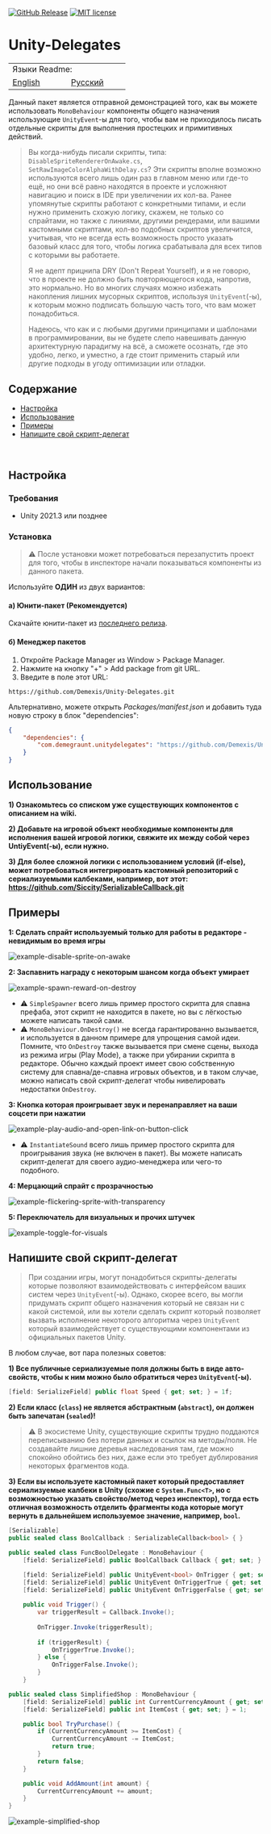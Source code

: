 [![GitHub Release](https://img.shields.io/github/v/release/Demexis/Unity-Delegates.svg)](https://github.com/Demexis/Unity-Delegates/releases/latest)
[![MIT license](https://img.shields.io/badge/license-MIT-blue.svg)](LICENSE)
# Unity-Delegates

<table>
  <tr></tr>
  <tr>
    <td colspan="3">Языки Readme:</td>
  </tr>
  <tr></tr>
  <tr>
    <td nowrap width="100">
      <a href="https://github.com/Demexis/Unity-Delegates">
        <span>English</span>
      </a>  
    </td>
    <td nowrap width="100">
      <a href="https://github.com/Demexis/Unity-Delegates/blob/main/README-RU.md">
        <span>Русский</span>
      </a>  
    </td>
  </tr>
</table>

Данный пакет является отправной демонстрацией того, как вы можете использовать `MonoBehaviour` компоненты общего назначения использующие `UnityEvent`-ы для того, чтобы вам не приходилось писать отдельные скрипты для выполнения простецких и примитивных действий.

> Вы когда-нибудь писали скрипты, типа: `DisableSpriteRendererOnAwake.cs`, `SetRawImageColorAlphaWithDelay.cs`? Эти скрипты вполне возможно используются всего лишь один раз в главном меню или где-то ещё, но они всё равно находятся в проекте и усложняют навигацию и поиск в IDE при увеличении их кол-ва. Ранее упомянутые скрипты работают с конкретными типами, и если нужно применить схожую логику, скажем, не только со спрайтами, но также с линиями, другими рендерами, или вашими кастомными скриптами, кол-во подобных скриптов увеличится, учитывая, что не всегда есть возможность просто указать базовый класс для того, чтобы логика срабатывала для всех типов с которыми вы работаете.
>
> Я не адепт прицнипа DRY (Don't Repeat Yourself), и я не говорю, что в проекте не должно быть повторяющегося кода, напротив, это нормально. Но во многих случаях можно избежать накопления лишних мусорных скриптов, используя `UnityEvent`(-ы), к которым можно подписать большую часть того, что вам может понадобиться.
>
> Надеюсь, что как и с любыми другими принципами и шаблонами в программировании, вы не будете слепо навешивать данную архитектурную парадигму на всё, а сможете осознать, где это удобно, легко, и уместно, а где стоит применить старый или другие подходы в угоду оптимизации или отладки.

## Содержание
- [Настройка](#setup)
- [Использование](#usage)
- [Примеры](#examples)
- [Напишите свой скрипт-делегат](#write-your-own-delegate-script)

<br>

## Настройка

### Требования

* Unity 2021.3 или позднее

### Установка

> ⚠️ После установки может потребоваться перезапустить проект для того, чтобы в инспекторе начали показываться компоненты из данного пакета.

Используйте __ОДИН__ из двух вариантов:

#### а) Юнити-пакет (Рекомендуется)
Скачайте юнити-пакет из [последнего релиза](../../releases).

#### б) Менеджер пакетов
1. Откройте Package Manager из Window > Package Manager.
2. Нажмите на кнопку "+" > Add package from git URL.
3. Введите в поле этот URL:
```
https://github.com/Demexis/Unity-Delegates.git
```

Альтернативно, можете открыть *Packages/manifest.json* и добавить туда новую строку в блок "dependencies":

```json
{
    "dependencies": {
        "com.demegraunt.unitydelegates": "https://github.com/Demexis/Unity-Delegates.git"
    }
}
```

## Использование

__1) Ознакомьтесь со списком уже существующих компонентов с описанием на wiki.__

__2) Добавьте на игровой объект необходимые компоненты для исполнения вашей игровой логики, свяжите их между собой через UntiyEvent(-ы), если нужно.__

__3) Для более сложной логики с использованием условий (if-else), может потребоваться интегрировать кастомный репозиторий с сериализуемыми калбеками, например, вот этот: https://github.com/Siccity/SerializableCallback.git__

## Примеры
__1: Сделать спрайт используемый только для работы в редакторе - невидимым во время игры__

![example-disable-sprite-on-awake](https://github.com/user-attachments/assets/5d31c140-92eb-487b-ab2d-a8fa2470bc2e)


__2: Заспавнить награду с некоторым шансом когда объект умирает__

![example-spawn-reward-on-destroy](https://github.com/user-attachments/assets/142f5ffa-90c6-4189-993e-3188cc0f6ec0)

* ⚠️ `SimpleSpawner` всего лишь пример простого скрипта для спавна префаба, этот скрипт не находится в пакете, но вы с лёгкостью можете написать такой сами.
* ⚠️ `MonoBehaviour.OnDestroy()` не всегда гарантированно вызывается, и используется в данном примере для упрощения самой идеи. Помните, что `OnDestroy` также вызывается при смене сцены, выхода из режима игры (Play Mode), а также при убирании скрипта в редакторе. Обычно каждый проект имеет свою собственную систему для спавна/де-спавна игровых объектов, и в таком случае, можно написать свой скрипт-делегат чтобы нивелировать недостатки `OnDestroy`.


__3: Кнопка которая проигрывает звук и перенаправляет на ваши соцсети при нажатии__

![example-play-audio-and-open-link-on-button-click](https://github.com/user-attachments/assets/0be44fdc-b008-4e82-9d3c-fb01c20daae2)

* ⚠️ `InstantiateSound` всего лишь пример простого скрипта для проигрывания звука (не включен в пакет). Вы можете написать скрипт-делегат для своего аудио-менеджера или чего-то подобного.


__4: Мерцающий спрайт с прозрачностью__

![example-flickering-sprite-with-transparency](https://github.com/user-attachments/assets/877b3e0d-7475-49df-998a-7e3e4b999a98)


__5: Переключатель для визуальных и прочих штучек__

![example-toggle-for-visuals](https://github.com/user-attachments/assets/1e7e0643-c871-41c4-bebb-22b34fa3601e)


## Напишите свой скрипт-делегат

> При создании игры, могут понадобиться скрипты-делегаты которые позволяют взаимодействовать с интерфейсом ваших систем через `UnityEvent`(-ы). Однако, скорее всего, вы могли придумать скрипт общего назначения который не связан ни с какой системой, или вы хотели сделать скрипт который позволяет вызвать исполнение некоторого алгоритма через `UnityEvent` который взаимодействует с существующими компонентами из официальных пакетов Unity.

В любом случае, вот пара полезных советов:

__1) Все публичные сериализуемые поля должны быть в виде авто-свойств, чтобы к ним можно было обратиться через `UnityEvent`(-ы).__
```cs
[field: SerializeField] public float Speed { get; set; } = 1f;
```
__2) Если класс (`class`) не является абстрактным (`abstract`), он должен быть запечатан (`sealed`)!__

> ⚠️ В экосистеме Unity, существующие скрипты трудно поддаются переписыванию без потери данных и ссылок на методы/поля. Не создавайте лишние деревья наследования там, где можно спокойно обойтись без них, даже если это требует дублирования некоторых фрагментов кода.

__3) Если вы используете кастомный пакет который предоставляет сериализуемые калбеки в Unity (схожие с `System.Func<T>`, но с возможностью указать свойство/метод через инспектор), тогда есть отличная возможность отделить фрагменты кода которые могут вернуть в дальнейшем используемое значение, например, `bool`.__
```cs
[Serializable]
public sealed class BoolCallback : SerializableCallback<bool> { }
```
```cs
public sealed class FuncBoolDelegate : MonoBehaviour {
    [field: SerializeField] public BoolCallback Callback { get; set; } = new();

    [field: SerializeField] public UnityEvent<bool> OnTrigger { get; set; } = new();
    [field: SerializeField] public UnityEvent OnTriggerTrue { get; set; } = new();
    [field: SerializeField] public UnityEvent OnTriggerFalse { get; set; } = new();
    
    public void Trigger() {
        var triggerResult = Callback.Invoke();
        
        OnTrigger.Invoke(triggerResult);
        
        if (triggerResult) {
            OnTriggerTrue.Invoke();
        } else {
            OnTriggerFalse.Invoke();
        }
    }
```
```cs
public sealed class SimplifiedShop : MonoBehaviour {
    [field: SerializeField] public int CurrentCurrencyAmount { get; set; }
    [field: SerializeField] public int ItemCost { get; set; } = 1;

    public bool TryPurchase() {
        if (CurrentCurrencyAmount >= ItemCost) {
            CurrentCurrencyAmount -= ItemCost;
            return true;
        }
        return false;
    }

    public void AddAmount(int amount) {
        CurrentCurrencyAmount += amount;
    }
}
```

![example-simplified-shop](https://github.com/user-attachments/assets/a8ce15b1-11ca-4971-bc58-3a56abfc275e)
